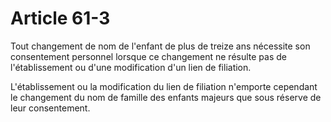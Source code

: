 # Article 61-3

Tout changement de nom de l'enfant de plus de treize ans nécessite son consentement personnel lorsque ce changement ne résulte pas de l'établissement ou d'une modification d'un lien de filiation.

L'établissement ou la modification du lien de filiation n'emporte cependant le changement du nom de famille des enfants majeurs que sous réserve de leur consentement.
